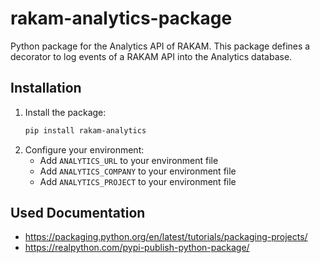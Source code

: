 # rakam-analytics-package

Python package for the Analytics API of RAKAM. This package defines a decorator to log events of a RAKAM API into the Analytics database.

## Installation

1. Install the package:
    ```bash
    pip install rakam-analytics
    ```
2. Configure your environment:
    - Add `ANALYTICS_URL` to your environment file
    - Add `ANALYTICS_COMPANY` to your environment file
    - Add `ANALYTICS_PROJECT` to your environment file

## Used Documentation

- https://packaging.python.org/en/latest/tutorials/packaging-projects/
- https://realpython.com/pypi-publish-python-package/
